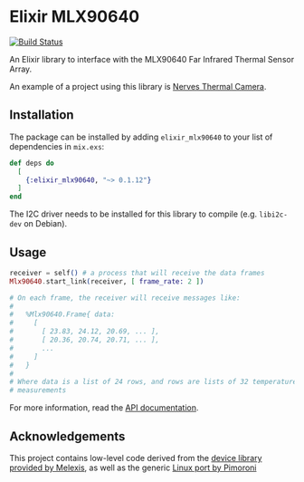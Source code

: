 # Elixir MLX90640

[![Build Status](https://travis-ci.org/lucaong/elixir_mlx90640.svg?branch=master)](https://travis-ci.org/lucaong/elixir_mlx90640)

An Elixir library to interface with the MLX90640 Far Infrared Thermal Sensor Array.

An example of a project using this library is [Nerves Thermal
Camera](https://github.com/lucaong/nerves_thermal_camera).

## Installation

The package can be installed by adding `elixir_mlx90640` to your list of
dependencies in `mix.exs`:

```elixir
def deps do
  [
    {:elixir_mlx90640, "~> 0.1.12"}
  ]
end
```

The I2C driver needs to be installed for this library to compile (e.g.
`libi2c-dev` on Debian).

## Usage

```elixir
receiver = self() # a process that will receive the data frames
Mlx90640.start_link(receiver, [ frame_rate: 2 ])

# On each frame, the receiver will receive messages like:
#
#   %Mlx90640.Frame{ data:
#     [
#       [ 23.83, 24.12, 20.69, ... ],
#       [ 20.36, 20.74, 20.71, ... ],
#       ...
#     ]
#   }
#
# Where data is a list of 24 rows, and rows are lists of 32 temperature
# measurements
```

For more information, read the [API documentation](https://hexdocs.pm/elixir_mlx90640).

## Acknowledgements

This project contains low-level code derived from the [device library provided
by Melexis](https://github.com/melexis/mlx90640-library), as well as the generic
[Linux port by Pimoroni](https://github.com/pimoroni/mlx90640-library)

